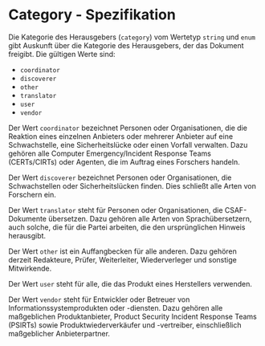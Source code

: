 # Category - Spezifikation

Die Kategorie des Herausgebers (`category`) vom Wertetyp `string` und `enum` gibt Auskunft über die Kategorie des Herausgebers, der das Dokument freigibt. Die gültigen Werte sind:

* `coordinator`
* `discoverer`
* `other`
* `translator`
* `user`
* `vendor`

Der Wert `coordinator` bezeichnet Personen oder Organisationen, die die Reaktion eines einzelnen Anbieters oder mehrerer Anbieter auf eine Schwachstelle, eine Sicherheitslücke oder einen Vorfall verwalten.
Dazu gehören alle Computer Emergency/Incident Response Teams (CERTs/CIRTs) oder Agenten, die im Auftrag eines Forschers handeln.

Der Wert `discoverer` bezeichnet Personen oder Organisationen, die Schwachstellen oder Sicherheitslücken finden.
Dies schließt alle Arten von Forschern ein.

Der Wert `translator` steht für Personen oder Organisationen, die CSAF-Dokumente übersetzen.
Dazu gehören alle Arten von Sprachübersetzern, auch solche, die für die Partei arbeiten, die den ursprünglichen Hinweis herausgibt.

Der Wert `other` ist ein Auffangbecken für alle anderen.
Dazu gehören derzeit Redakteure, Prüfer, Weiterleiter, Wiederverleger und sonstige Mitwirkende.

Der Wert `user` steht für alle, die das Produkt eines Herstellers verwenden.

Der Wert `vendor` steht für Entwickler oder Betreuer von Informationssystemprodukten oder -diensten.
Dazu gehören alle maßgeblichen Produktanbieter, Product Security Incident Response Teams (PSIRTs) sowie Produktwiederverkäufer und -vertreiber, einschließlich maßgeblicher Anbieterpartner.
